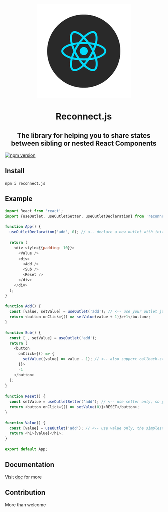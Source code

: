 <p align="center">
  <img alt="react" src="./images/react-icon.png" width="300">
</p>
<p align="center">
  <h1 align="center">Reconnect.js</h1>
  <h2 align="center">The library for helping you to share states between <b>sibling</b> or <b>nested</b> React Components</h2>
</p>

[![npm version](https://img.shields.io/npm/v/reconnect.js.svg?style=flat)](https://www.npmjs.com/package/reconnect.js)

## Install

`npm i reconnect.js`

## Example

```javascript
import React from 'react';
import {useOutlet, useOutletSetter, useOutletDeclaration} from 'reconnect.js';

function App() {
  useOutletDeclaration('add', 0); // <-- declare a new outlet with initial value. No Context. No Provider.

  return (
    <div style={{padding: 10}}>
      <Value />
      <div>
        <Add />
        <Sub />
        <Reset />
      </div>
    </div>
  );
}

function Add() {
  const [value, setValue] = useOutlet('add'); // <-- use your outlet just like "useState"!
  return <button onClick={() => setValue(value + 1)}>+1</button>;
}

function Sub() {
  const [_, setValue] = useOutlet('add');
  return (
    <button
      onClick={() => {
        setValue((value) => value - 1); // <-- also support callback-style setter
      }}>
      -1
    </button>
  );
}

function Reset() {
  const setValue = useOutletSetter('add'); // <-- use setter only, so your component won't re-render when the value changed
  return <button onClick={() => setValue(0)}>RESET</button>;
}

function Value() {
  const [value] = useOutlet('add'); // <-- use value only, the simplest case
  return <h1>{value}</h1>;
}

export default App;
```

## Documentation

Visit [doc](https://revtel.github.io/reconnect.js) for more

## Contribution

More than welcome
